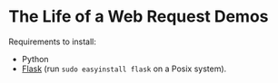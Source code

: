 The Life of a Web Request Demos
===============================

Requirements to install:

   * Python
   * [Flask](http://flask.pocoo.org/) (run `sudo easyinstall flask` on a Posix system).


